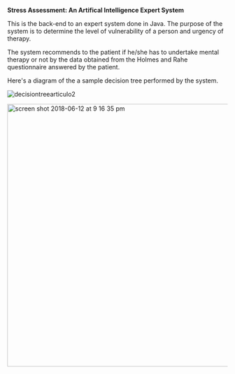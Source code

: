 <strong> Stress Assessment: An Artifical Intelligence Expert System </strong><br>


This is the back-end to an expert system done in Java.
The purpose of the system is to determine the level of vulnerability of
a person and urgency of therapy.

The system recommends to the patient if he/she has to undertake mental therapy or not by the data obtained from the Holmes and Rahe questionnaire answered by the patient.

Here's a diagram of the a sample decision tree performed by the system.

![decisiontreearticulo2](https://user-images.githubusercontent.com/33431535/41324713-27d9bd28-6e84-11e8-8390-d49f4744c6c1.jpg)

<img width="600" alt="screen shot 2018-06-12 at 9 16 35 pm" src="https://user-images.githubusercontent.com/33431535/41324997-de245420-6e85-11e8-888d-abfadfb2bbb7.png">
